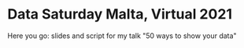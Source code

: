 # Data Saturday Malta, Virtual 2021

Here you go: slides and script for my talk "50 ways to show your data"
